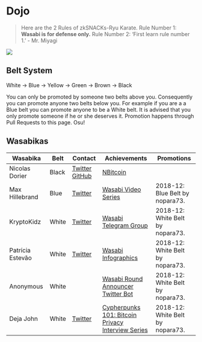 # Dojo

> Here are the 2 Rules of zkSNACKs-Ryu Karate. Rule Number 1: **Wasabi is for defense only.** Rule Number 2: ‘First learn rule number 1.’ - Mr. Miyagi

![](https://i.imgur.com/kvs43Jm.jpg)

## Belt System

White -> Blue -> Yellow -> Green -> Brown -> Black

You can only be promoted by someone two belts above you. Consequently you can promote anyone two belts below you. For example if you are a a Blue belt you can promote anyone to be a White belt. It is advised that you only promote someone if he or she deserves it. Promotion happens through Pull Requests to this page. Osu!

## Wasabikas

| Wasabika         | Belt  | Contact                                                                                  | Achievements                                                                                                                             | Promotions                                   |
|------------------|-------|------------------------------------------------------------------------------------------|------------------------------------------------------------------------------------------------------------------------------------------|----------------------------------------------|
| Nicolas Dorier   | Black | [Twitter](https://twitter.com/NicolasDorier) [GitHub](https://github.com/NicolasDorier/) | [NBitcoin](https://github.com/MetacoSA/NBitcoin/)                                                                                        |                                              |
| Max Hillebrand   | Blue  | [Twitter](https://twitter.com/HillebrandMax)                                             | [Wasabi Video Series](https://www.youtube.com/watch?v=y8wQK-Ndl3Q&list=PLPj3KCksGbSaEmjU0sywoTYDVYYSu8LsS)                               | 2018-12: Blue Belt by nopara73.  |
| KryptoKidz       | White | [Twitter](https://twitter.com/kryptokidz_)                                               | [Wasabi Telegram Group](https://t.me/WasabiWallet)                                                                                       | 2018-12: White Belt by nopara73. |
| Patrícia Estevão | White | [Twitter](https://twitter.com/patestevao)                                                | [Wasabi Infographics](https://wasabiwallet.io/images/infographics.jpg)                                                                   | 2018-12: White Belt by nopara73. |
| Anonymous        | White |                                                                                          | [Wasabi Round Announcer Twitter Bot](https://twitter.com/WasabiAnnouncer)                                                                | 2018-12: White Belt by nopara73. |
| Deja John        | White | [Twitter](https://twitter.com/Deezbitbies)                                               | [Cypherpunks 101: Bitcoin Privacy Interview Series](https://www.youtube.com/watch?v=6OveKiFw89o&list=PLbdPWjvnsOMy1Pz87E-Sc9RtBPdTP8JTu) | 2018-12: White Belt by nopara73. |
